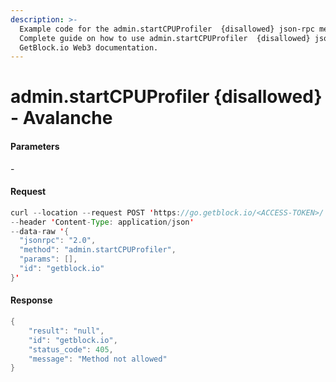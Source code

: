 ```yaml
---
description: >-
  Example code for the admin.startCPUProfiler  {disallowed} json-rpc method.
  Сomplete guide on how to use admin.startCPUProfiler  {disallowed} json-rpc in
  GetBlock.io Web3 documentation.
---
```


# admin.startCPUProfiler {disallowed} - Avalanche

#### Parameters

\-

#### Request

```java
curl --location --request POST 'https://go.getblock.io/<ACCESS-TOKEN>/' 
--header 'Content-Type: application/json' 
--data-raw '{
  "jsonrpc": "2.0",
  "method": "admin.startCPUProfiler",
  "params": [],
  "id": "getblock.io"
}'
```

#### Response

```java
{
    "result": "null",
    "id": "getblock.io",
    "status_code": 405,
    "message": "Method not allowed"
}
```
